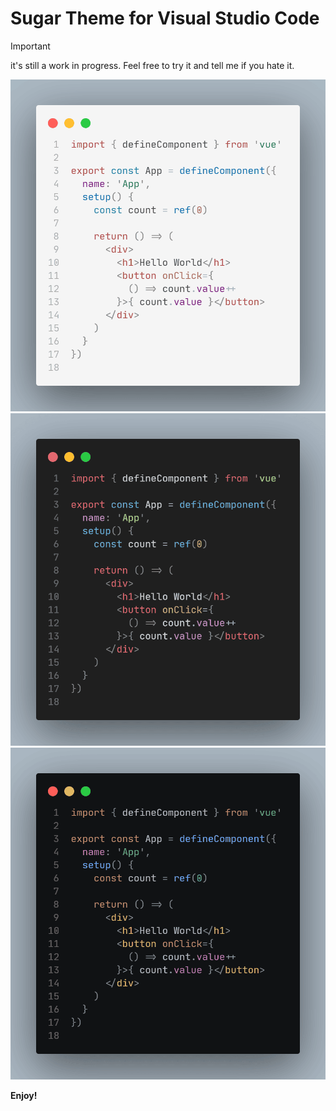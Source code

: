 # Sugar Theme for Visual Studio Code

> [!IMPORTANT]
> it's still a work in progress. Feel free to try it and tell me if you hate it.

![light](./screenshots/light.png)
![dark](./screenshots/dark.png)
![JetBrains-fleet](./screenshots/fleet.png)

**Enjoy!**
